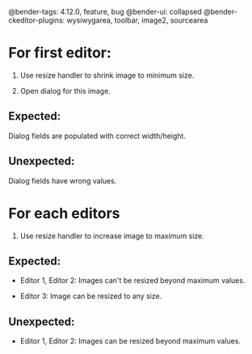 @bender-tags: 4.12.0, feature, bug
@bender-ui: collapsed
@bender-ckeditor-plugins: wysiwygarea, toolbar, image2, sourcearea

# For first editor:

1. Use resize handler to shrink image to minimum size.

1. Open dialog for this image.

## Expected:

Dialog fields are populated with correct width/height.

## Unexpected:

Dialog fields have wrong values.

# For each editors

1. Use resize handler to increase image to maximum size.

## Expected:

- Editor 1, Editor 2: Images can't be resized beyond maximum values.

- Editor 3: Image can be resized to any size.

## Unexpected:

- Editor 1, Editor 2: Images can be resized beyond maximum values.

